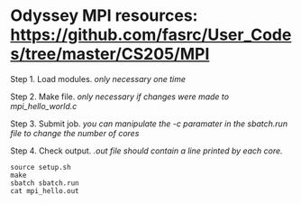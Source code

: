 # Odyssey MPI resources: https://github.com/fasrc/User_Codes/tree/master/CS205/MPI

Step 1. Load modules. *only necessary one time*

Step 2. Make file. *only necessary if changes were made to mpi_hello_world.c*

Step 3. Submit job. *you can manipulate the -c paramater in the sbatch.run file to change the number of cores*

Step 4. Check output. *.out file should contain a line printed by each core.*

```
source setup.sh
make
sbatch sbatch.run
cat mpi_hello.out
```
